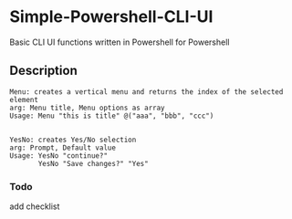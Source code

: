 # Simple-Powershell-CLI-UI
Basic CLI UI functions written in Powershell for Powershell

## Description
```
Menu: creates a vertical menu and returns the index of the selected element 
arg: Menu title, Menu options as array
Usage: Menu "this is title" @("aaa", "bbb", "ccc")


YesNo: creates Yes/No selection
arg: Prompt, Default value
Usage: YesNo "continue?"
       YesNo "Save changes?" "Yes"
```
### Todo
add checklist
